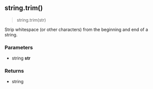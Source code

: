 
## string.trim()

> string.trim(str)

Strip whitespace (or other characters) from the beginning and end of a string.


### Parameters

-   string **str**

### Returns

-   string
